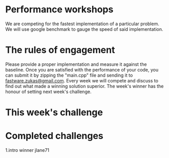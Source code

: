 # Performance workshops

We are competing for the fastest implementation of a particular problem. We will use google benchmark to gauge the speed of said implementation.

# The rules of engagement

Please provide a proper implementation and measure it against the baseline. Once you are satisfied with the performance of your code, you can submit it by zipping the "main.cpp" file and sending it to fastware.zukas@gmail.com.
Every week we will compete and discuss to find out what made a winning solution superior.
The week's winner has the honour of setting next week's challenge.

# This week's challenge

# Completed challenges

1.intro winner jlane71
